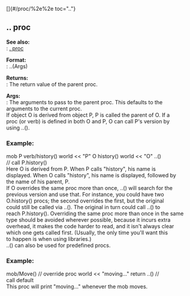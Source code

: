 []{#/proc/%2e%2e toc=".."}    
## .. proc    
**See also:**    
:   [. proc](/ref/proc/%2e.md)    
<!-- -->    
**Format:**    
:   ..(Args)    
<!-- -->    
**Returns:**    
:   The return value of the parent proc.    
<!-- -->    
**Args:**    
:   The arguments to pass to the parent proc. This defaults to the    
    arguments to the current proc.    
If object O is derived from object P, P is called the parent of O. If a    
proc (or verb) is defined in both O and P, O can call P\'s version by    
using ..().    
### Example:    
mob P verb/history() world \<\< \"P\" O history() world \<\< \"O\" ..()    
// call P.history()    
Here O is derived from P. When P calls \"history\", his name is    
displayed. When O calls \"history\", his name is displayed, followed by    
the name of his parent, P.    
If O overrides the same proc more than once, ..() will search for the    
previous version and use that. For instance, you could have two    
O.history() procs; the second overrides the first, but the original    
could still be called via ..(). The original in turn could call ..() to    
reach P.history(). Overriding the same proc more than once in the same    
type should be avoided wherever possible, because it incurs extra    
overhead, it makes the code harder to read, and it isn\'t always clear    
which one gets called first. (Usually, the only time you\'ll want this    
to happen is when using libraries.)    
..() can also be used for predefined procs.    
### Example:    
mob/Move() // override proc world \<\< \"moving\...\" return ..() //    
call default    
This proc will print \"moving\...\" whenever the mob moves.  